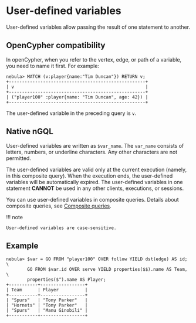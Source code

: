 # User-defined variables

User-defined variables allow passing the result of one statement to another.

## OpenCypher compatibility

In openCypher, when you refer to the vertex, edge, or path of a variable, you need to name it first. For example:

```ngql
nebula> MATCH (v:player{name:"Tim Duncan"}) RETURN v;
+----------------------------------------------------+
| v                                                  |
+----------------------------------------------------+
| ("player100" :player{name: "Tim Duncan", age: 42}) |
+----------------------------------------------------+
```

The user-defined variable in the preceding query is `v`.

## Native nGQL

User-defined variables are written as `$var_name`. The `var_name` consists of letters, numbers, or underline characters. Any other characters are not permitted.

The user-defined variables are valid only at the current execution (namely, in this composite query). When the execution ends, the user-defined variables will be automatically expired. The user-defined variables in one statement **CANNOT** be used in any other clients, executions, or sessions.

You can use user-defined variables in composite queries. Details about composite queries, see [Composite queries](1.composite-queries.md).

!!! note

    User-defined variables are case-sensitive.

## Example

```ngql
nebula> $var = GO FROM "player100" OVER follow YIELD dst(edge) AS id; \
        GO FROM $var.id OVER serve YIELD properties($$).name AS Team, \
        properties($^).name AS Player;
+-----------+-----------------+
| Team      | Player          |
+-----------+-----------------+
| "Spurs"   | "Tony Parker"   |
| "Hornets" | "Tony Parker"   |
| "Spurs"   | "Manu Ginobili" |
+-----------+-----------------+
```
